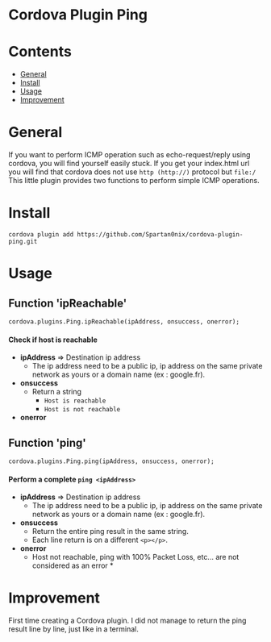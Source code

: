 # Cordova Plugin Ping

# Contents
* [General](#general)
* [Install](#install)
* [Usage](#usage)
* [Improvement](#improvement)

# General
If you want to perform ICMP operation such as echo-request/reply using cordova, you will find yourself easily stuck.
If you get your index.html url you will find that cordova does not use ```http (http://)``` protocol but ```file:/```
This little plugin provides two functions to perform simple ICMP operations.

# Install
```
cordova plugin add https://github.com/Spartan0nix/cordova-plugin-ping.git
```

# Usage

## Function 'ipReachable'
``` cordova.plugins.Ping.ipReachable(ipAddress, onsuccess, onerror);  ```
#### Check if host is reachable

   * **ipAddress** => Destination ip address 
      * The ip address need to be a public ip, ip address on the same private network as yours or a domain name (ex : google.fr).
   * **onsuccess**
      * Return a string 
        * ``` Host is reachable ```
        * ``` Host is not reachable ```
   * **onerror**
   
   
## Function 'ping'
``` cordova.plugins.Ping.ping(ipAddress, onsuccess, onerror);  ```
#### Perform a complete ``` ping <ipAddress> ```

   * **ipAddress** => Destination ip address 
      * The ip address need to be a public ip, ip address on the same private network as yours or a domain name (ex : google.fr).
   * **onsuccess**
      * Return the entire ping result in the same string.
      * Each line return is on a different ```<p></p>```.
   * **onerror**
      * Host not reachable, ping with 100% Packet Loss, etc... are not considered as an error *   

# Improvement
First time creating a Cordova plugin.
I did not manage to return the ping result line by line, just like in a terminal.
